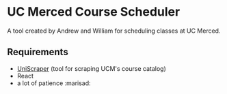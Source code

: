# UC Merced Course Scheduler
A tool created by Andrew and William for scheduling classes at UC Merced.

## Requirements
- [UniScraper](https://github.com/ReiMoogan/UniScraper) (tool for scraping UCM's course catalog)
- React
- a lot of patience :marisad: